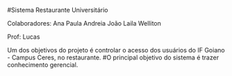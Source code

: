 #Sistema Restaurante Universitário

Colaboradores:
Ana Paula
Andreia
João
Laila
Welliton

Prof: Lucas

Um dos objetivos do projeto é controlar o acesso dos usuários do IF Goiano - Campus Ceres, no restaurante.
#O principal objetivo do sistema é trazer conhecimento gerencial.